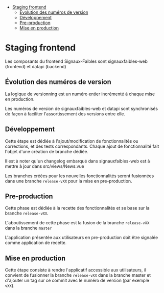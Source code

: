 <!-- START doctoc generated TOC please keep comment here to allow auto update -->
<!-- DON'T EDIT THIS SECTION, INSTEAD RE-RUN doctoc TO UPDATE -->

- [Staging frontend](#staging-frontend)
  - [Évolution des numéros de version](#%C3%A9volution-des-num%C3%A9ros-de-version)
  - [Développement](#d%C3%A9veloppement)
  - [Pre-production](#pre-production)
  - [Mise en production](#mise-en-production)

<!-- END doctoc generated TOC please keep comment here to allow auto update -->

# Staging frontend

Les composants du frontend Signaux-Faibles sont signauxfaibles-web (frontend) et datapi (backend)

## Évolution des numéros de version

La logique de versionning est un numéro entier incrémenté à chaque mise en production.

Les numéros de version de signauxfaibles-web et datapi sont synchronisés de façon à faciliter l'assortissement des versions entre elle.

## Développement

Cette étape est dédiée à l'ajout/modification de fonctionnalités ou corrections, et des tests correspondants. Chaque ajout de fonctionnalité fait l'objet d'une création de branche dédiée.

Il est à noter qu'un changelog embarqué dans signauxfaibles-web est à mettre à jour dans src/views/News.vue

Les branches créées pour les nouvelles fonctionnalités seront fusionnées dans une branche `release-vXX` pour la mise en pre-production.

## Pre-production

Cette phase est dédiée à la recette des fonctionnalités et se base sur la branche `release-vXX`.

L'aboutissement de cette phase est la fusion de la branche `release-vXX` dans la branche `master`

L'application présentée aux utilisateurs en pre-production doit être signalée comme application de recette.

## Mise en production

Cette étape consiste à rendre l'applicatif accessible aux utilisateurs, il convient de fusionner la branche `release-vXX` dans la branche master et d'ajouter un tag sur ce commit avec le numéro de version (par exemple `vXX`).
